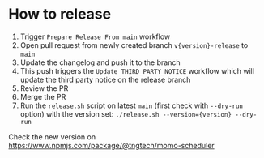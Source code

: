 # How to release

1. Trigger `Prepare Release From main` workflow
2. Open pull request from newly created branch `v{version}-release` to `main`
3. Update the changelog and push it to the branch
4. This push triggers the `Update THIRD_PARTY_NOTICE` workflow which will update the third party notice on the release branch
5. Review the PR
6. Merge the PR
7. Run the `release.sh` script on latest `main` (first check with `--dry-run` option) with the version set: `./release.sh --version={version} --dry-run`

Check the new version on https://www.npmjs.com/package/@tngtech/momo-scheduler
